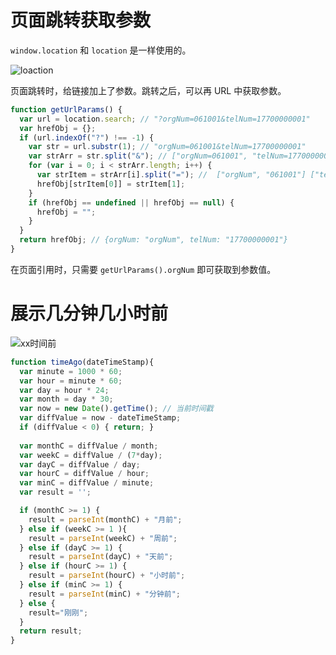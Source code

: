 # 页面跳转获取参数

`window.location` 和 `location` 是一样使用的。

![loaction](http://book.awebone.com/window_location.png)

页面跳转时，给链接加上了参数。跳转之后，可以再 URL 中获取参数。

```js
function getUrlParams() {
  var url = location.search; // "?orgNum=061001&telNum=17700000001"
  var hrefObj = {};
  if (url.indexOf("?") !== -1) {
    var str = url.substr(1); // "orgNum=061001&telNum=17700000001"
    var strArr = str.split("&"); // ["orgNum=061001", "telNum=17700000001"]
    for (var i = 0; i < strArr.length; i++) {
      var strItem = strArr[i].split("="); //  ["orgNum", "061001"] ["telNum", "17700000001"]
      hrefObj[strItem[0]] = strItem[1];
    }
    if (hrefObj == undefined || hrefObj == null) {
      hrefObj = "";
    }
  }
  return hrefObj; // {orgNum: "orgNum", telNum: "17700000001"}
}
```

在页面引用时，只需要 `getUrlParams().orgNum` 即可获取到参数值。

# 展示几分钟几小时前

![xx时间前](http://book.awebone.com/time-warning.png)

```js
function timeAgo(dateTimeStamp){
  var minute = 1000 * 60;
  var hour = minute * 60;
  var day = hour * 24;
  var month = day * 30;
  var now = new Date().getTime(); // 当前时间戳
  var diffValue = now - dateTimeStamp;
  if (diffValue < 0) { return; }
  
  var monthC = diffValue / month;
  var weekC = diffValue / (7*day);
  var dayC = diffValue / day;
  var hourC = diffValue / hour;
  var minC = diffValue / minute;
  var result = '';

  if (monthC >= 1) {
    result = parseInt(monthC) + "月前";
  } else if (weekC >= 1 ){
    result = parseInt(weekC) + "周前";
  } else if (dayC >= 1) {
    result = parseInt(dayC) + "天前";
  } else if (hourC >= 1) {
    result = parseInt(hourC) + "小时前";
  } else if (minC >= 1) {
    result = parseInt(minC) + "分钟前";
  } else {
    result="刚刚";
  }
  return result;
}
```